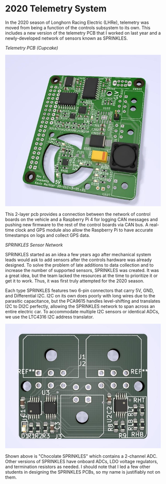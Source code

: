 # 2020 Telemetry System

In the 2020 season of Longhorn Racing Electric (LHRe), telemetry was moved from being a function of the controls subsystem to its own. This includes a new version of the telemetry PCB that I worked on last year and a newly-developed network of sensors known as SPRINKLES.

*Telemetry PCB (Cupcake)*

![alt text](https://github.com/KevinMechler/Portfolio/blob/master/2020%20LHRe%20Telemetry%20Subsystem/20-ELC-3-01-R1%20(Telemetry%20PCB).jpg)


This 2-layer pcb provides a connection between the network of control boards on the vehicle and a Raspberry Pi 4 for logging CAN messages and pushing new firmware to the rest of the control boards via CAN bus. A real-time clock and GPS module also allow the Raspberry Pi to have accurate timestamps on logs and collect GPS data.

*SPRINKLES Sensor Network*

SPRINKLES started as an idea a few years ago after mechanical system leads would ask to add sensors after the controls hardware was already designed. To solve the problem of late additions to data collection and to increase the number of supported sensors, SPRINKLES was created. It was a great idea, but the team lacked the resources at the time to prioritize it or get it to work. Thus, it was first truly attempted for the 2020 season.

Each type SPRINKLES features two 6-pin connectors that carry 5V, GND, and Differential I2C. I2C on its own does poorly with long wires due to the parasitic capacitance, but the PCA9615 handles level-shifting and translates I2C to DI2C perfectly, allowing the SPRINKLES network to span across an entire electric car. To accommodate multiple I2C sensors or identical ADCs, we use the LTC4316 I2C address translator. 

![alt text](https://github.com/KevinMechler/Portfolio/blob/master/2020%20LHRe%20Telemetry%20Subsystem/20-ELC-3-02.1-R1%20(Chocolate%20SPRINKLES).jpg)

Shown above is "Chocolate SPRINKLES" which contains a 2-channel ADC. Other versions of SPRINKLES have onboard ADCs, LDO voltage regulators, and termination resistors as needed. I should note that I led a few other students in designing the SPRINKLES PCBs, so my name is justifiably not on them.
